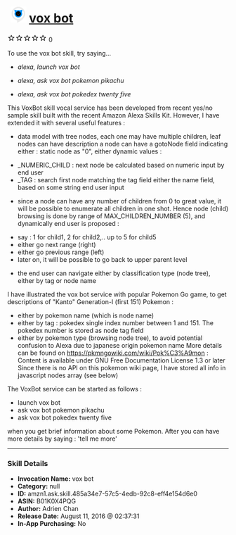 # &nbsp;<img src="skill_icon" alt="vox bot icon" width="36"> [vox bot](http://alexa.amazon.com/#skills/amzn1.ask.skill.485a34e7-57c5-4edb-92c8-eff4e154d6e0)
![0 stars](../../images/ic_star_border_black_18dp_1x.png)![0 stars](../../images/ic_star_border_black_18dp_1x.png)![0 stars](../../images/ic_star_border_black_18dp_1x.png)![0 stars](../../images/ic_star_border_black_18dp_1x.png)![0 stars](../../images/ic_star_border_black_18dp_1x.png) 0

To use the vox bot skill, try saying...

* *alexa, launch vox bot*

* *alexa, ask vox bot pokemon pikachu*

* *alexa, ask vox bot pokedex twenty five*

This VoxBot skill vocal service has been developed from recent yes/no sample skill built with the recent Amazon Alexa Skills Kit.
  However, I have extended it with several useful features :
  - data model with tree nodes, each one may have multiple children, leaf nodes can have description
  a node can have a gotoNode field indicating either : static node as "0", either dynamic values :
  + _NUMERIC_CHILD : next node be calculated based on numeric input by end user
  + _TAG : search first node matching the tag field either the name field, based on some string end user input

  - since a node can have any number of children from 0 to great value, it will be possible to enumerate all children in one shot.
  Hence node (child) browsing is done by range of MAX_CHILDREN_NUMBER (5), and dynamically end user is proposed :
  + say : 1 for child1, 2 for child2,.. up to 5 for child5
  + either go next range (right)
  + either go previous range (left)
  + later on, it will be possible to go back to upper parent level

  - the end user can navigate either by classification type (node tree), either by tag or node name
 
  I have illustrated the vox bot service with popular Pokemon Go game, to get descriptions of "Kanto" Generation-I (first 151) Pokemon :
  - either by pokemon name (which is node name) 
  - either by tag : pokedex single index number between 1 and 151. The pokedex number is stored as node tag field
  - either by pokemon type (browsing node tree), to avoid potential confusion to Alexa due to japanese origin pokemon name
  More details can be found on https://pkmngowiki.com/wiki/Pok%C3%A9mon : Content is available under GNU Free Documentation License 1.3 or later
  Since there is no API on this pokemon wiki page, I have stored all info in javascript nodes array (see below)

  The VoxBot service can be started as follows :
  - launch vox bot
  - ask vox bot pokemon pikachu
  - ask vox bot pokedex twenty five

when you get brief information about some Pokemon. After you can have more details by saying : 'tell me more'

***

### Skill Details

* **Invocation Name:** vox bot
* **Category:** null
* **ID:** amzn1.ask.skill.485a34e7-57c5-4edb-92c8-eff4e154d6e0
* **ASIN:** B01K0X4PQG
* **Author:** Adrien Chan
* **Release Date:** August 11, 2016 @ 02:37:31
* **In-App Purchasing:** No

